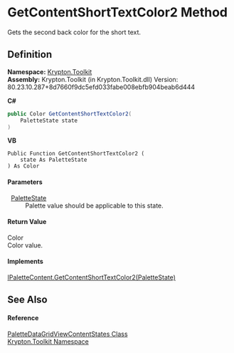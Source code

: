 # GetContentShortTextColor2 Method


Gets the second back color for the short text.



## Definition
**Namespace:** <a href="79d2eac2-21f4-54ff-7552-b20c33c30600.md">Krypton.Toolkit</a>  
**Assembly:** Krypton.Toolkit (in Krypton.Toolkit.dll) Version: 80.23.10.287+8d7660f9dc5efd033fabe008ebfb904beab6d444

**C#**
``` C#
public Color GetContentShortTextColor2(
	PaletteState state
)
```
**VB**
``` VB
Public Function GetContentShortTextColor2 ( 
	state As PaletteState
) As Color
```



#### Parameters
<dl><dt>  <a href="93e626cd-00cf-240e-06c6-ab4d47e982ba.md">PaletteState</a></dt><dd>Palette value should be applicable to this state.</dd></dl>

#### Return Value
Color  
Color value.

#### Implements
<a href="38e40ea6-96bc-39eb-8ef6-8510f6c15d36.md">IPaletteContent.GetContentShortTextColor2(PaletteState)</a>  


## See Also


#### Reference
<a href="e5eaafdd-41b7-c554-ccf2-9bf1f03a4f16.md">PaletteDataGridViewContentStates Class</a>  
<a href="79d2eac2-21f4-54ff-7552-b20c33c30600.md">Krypton.Toolkit Namespace</a>  
